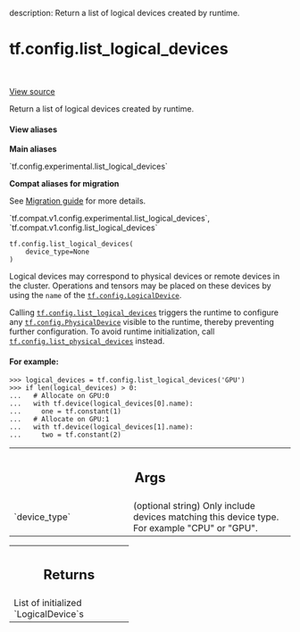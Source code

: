 description: Return a list of logical devices created by runtime.

<div itemscope itemtype="http://developers.google.com/ReferenceObject">
<meta itemprop="name" content="tf.config.list_logical_devices" />
<meta itemprop="path" content="Stable" />
</div>

# tf.config.list_logical_devices

<!-- Insert buttons and diff -->

<table class="tfo-notebook-buttons tfo-api nocontent" align="left">

</table>

<a target="_blank" class="external" href="/code/stable/tensorflow/python/framework/config.py">View source</a>



Return a list of logical devices created by runtime.

<section class="expandable">
  <h4 class="showalways">View aliases</h4>
  <p>
<b>Main aliases</b>
<p>`tf.config.experimental.list_logical_devices`</p>

<b>Compat aliases for migration</b>
<p>See
<a href="https://www.tensorflow.org/guide/migrate">Migration guide</a> for
more details.</p>
<p>`tf.compat.v1.config.experimental.list_logical_devices`, `tf.compat.v1.config.list_logical_devices`</p>
</p>
</section>

<pre class="devsite-click-to-copy prettyprint lang-py tfo-signature-link">
<code>tf.config.list_logical_devices(
    device_type=None
)
</code></pre>



<!-- Placeholder for "Used in" -->

Logical devices may correspond to physical devices or remote devices in the
cluster. Operations and tensors may be placed on these devices by using the
`name` of the <a href="../../tf/config/LogicalDevice.md"><code>tf.config.LogicalDevice</code></a>.

Calling <a href="../../tf/config/list_logical_devices.md"><code>tf.config.list_logical_devices</code></a> triggers the runtime to configure any
<a href="../../tf/config/PhysicalDevice.md"><code>tf.config.PhysicalDevice</code></a> visible to the runtime, thereby preventing
further configuration. To avoid runtime initialization, call
<a href="../../tf/config/list_physical_devices.md"><code>tf.config.list_physical_devices</code></a> instead.

#### For example:



```
>>> logical_devices = tf.config.list_logical_devices('GPU')
>>> if len(logical_devices) > 0:
...   # Allocate on GPU:0
...   with tf.device(logical_devices[0].name):
...     one = tf.constant(1)
...   # Allocate on GPU:1
...   with tf.device(logical_devices[1].name):
...     two = tf.constant(2)
```

<!-- Tabular view -->
 <table class="responsive fixed orange">
<colgroup><col width="214px"><col></colgroup>
<tr><th colspan="2"><h2 class="add-link">Args</h2></th></tr>

<tr>
<td>
`device_type`
</td>
<td>
(optional string) Only include devices matching this device
type. For example "CPU" or "GPU".
</td>
</tr>
</table>



<!-- Tabular view -->
 <table class="responsive fixed orange">
<colgroup><col width="214px"><col></colgroup>
<tr><th colspan="2"><h2 class="add-link">Returns</h2></th></tr>
<tr class="alt">
<td colspan="2">
List of initialized `LogicalDevice`s
</td>
</tr>

</table>

